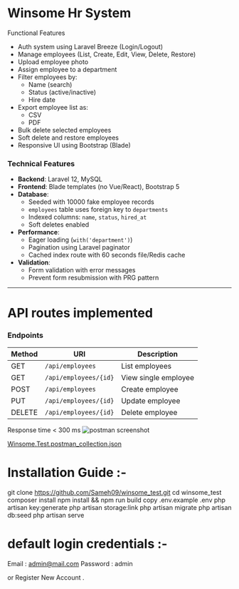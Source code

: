 #  Winsome Hr System

Functional Features
- Auth system using Laravel Breeze (Login/Logout)
- Manage employees (List, Create, Edit, View, Delete, Restore)
- Upload employee photo
- Assign employee to a department
- Filter employees by:
  - Name (search)
  - Status (active/inactive)
  - Hire date
- Export employee list as:
  - CSV
  - PDF
- Bulk delete selected employees
- Soft delete and restore employees
- Responsive UI using Bootstrap (Blade)

### Technical Features
- **Backend**: Laravel 12, MySQL
- **Frontend**: Blade templates (no Vue/React), Bootstrap 5
- **Database**:
  - Seeded with 10000 fake employee records
  - `employees` table uses foreign key to `departments`
  - Indexed columns: `name`, `status`, `hired_at`
  - Soft deletes enabled
- **Performance**:
  - Eager loading (`with('department')`)
  - Pagination using Laravel paginator
  - Cached index route with 60 seconds file/Redis cache
- **Validation**:
  - Form validation with error messages
  - Prevent form resubmission with PRG pattern

---

# API routes implemented

### Endpoints

| Method | URI | Description |
|--------|-----|-------------|
| GET | `/api/employees` | List employees |
| GET | `/api/employees/{id}` | View single employee |
| POST | `/api/employees` | Create employee |
| PUT | `/api/employees/{id}` | Update employee |
| DELETE | `/api/employees/{id}` | Delete employee |

Response time < 300 ms 
![postman screenshot](https://github.com/user-attachments/assets/352c929a-ff6a-4c02-b658-efdc4a5ae9be)

[Winsome.Test.postman_collection.json](https://github.com/user-attachments/files/21022501/Winsome.Test.postman_collection.json)


# Installation Guide :-

git clone https://github.com/Sameh09/winsome_test.git
cd winsome_test
composer install
npm install && npm run build
copy .env.example .env
php artisan key:generate
php artisan storage:link
php artisan migrate
php artisan db:seed
php artisan serve

# default login credentials :-

Email    : admin@mail.com
Password : admin 

or Register New Account .



